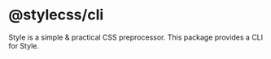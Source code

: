 # @stylecss/cli

Style is a simple & practical CSS preprocessor. This package provides a CLI for Style.
